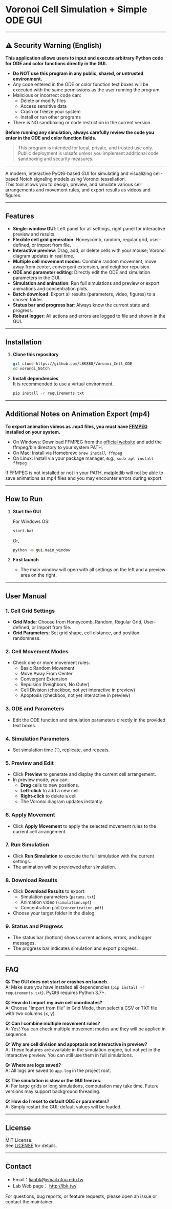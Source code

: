 # Voronoi Cell Simulation + Simple ODE GUI

---

## ⚠️ Security Warning (English)

**This application allows users to input and execute arbitrary Python code for ODE and color functions directly in the GUI.**

- **Do NOT use this program in any public, shared, or untrusted environment.**
- Any code entered in the ODE or color function text boxes will be executed with the same permissions as the user running the program.
- Malicious or incorrect code can:
  - Delete or modify files
  - Access sensitive data
  - Crash or freeze your system
  - Install or run other programs
- There is NO sandboxing or code restriction in the current version.

**Before running any simulation, always carefully review the code you enter in the ODE and color function fields.**

> This program is intended for local, private, and trusted use only. Public deployment is unsafe unless you implement additional code sandboxing and security measures.

---

A modern, interactive PyQt6-based GUI for simulating and visualizing cell-based Notch signaling models using Voronoi tessellation.  
This tool allows you to design, preview, and simulate various cell arrangements and movement rules, and export results as videos and figures.

---

## Features

- **Single-window GUI**: Left panel for all settings, right panel for interactive preview and results.
- **Flexible cell grid generation**: Honeycomb, random, regular grid, user-defined, or import from file.
- **Interactive preview**: Drag, add, or delete cells with your mouse; Voronoi diagram updates in real time.
- **Multiple cell movement modes**: Combine random movement, move away from center, convergent extension, and neighbor repulsion.
- **ODE and parameter editing**: Directly edit the ODE and simulation parameters in the GUI.
- **Simulation and animation**: Run full simulations and preview or export animations and concentration plots.
- **Batch download**: Export all results (parameters, video, figures) to a chosen folder.
- **Status bar and progress bar**: Always know the current state and progress.
- **Robust logger**: All actions and errors are logged to file and shown in the GUI.

---

## Installation

1. **Clone this repository**  
   ```bash
   git clone https://github.com/LBK888/Voronoi_Cell_ODE
   cd voronoi_Notch
   ```

2. **Install dependencies**  
   It is recommended to use a virtual environment.
   ```bash
   pip install -r requirements.txt
   ```

---

## Additional Notes on Animation Export (mp4)

**To export animation videos as .mp4 files, you must have [FFMPEG](https://ffmpeg.org/) installed on your system.**

- On Windows: Download FFMPEG from the [official website](https://ffmpeg.org/download.html) and add the ffmpeg/bin directory to your system PATH.
- On Mac: Install via Homebrew: `brew install ffmpeg`
- On Linux: Install via your package manager, e.g., `sudo apt install ffmpeg`

If FFMPEG is not installed or not in your PATH, matplotlib will not be able to save animations as mp4 files and you may encounter errors during export.

---

## How to Run

1. **Start the GUI**  
   
   For Windows OS:
   ```bash
   start.bat
   ```
   Or, 
   ```bash
   python -m gui.main_window
   ```

2. **First launch**  
   - The main window will open with all settings on the left and a preview area on the right.

---

## User Manual

### 1. **Cell Grid Settings**
- **Grid Mode**: Choose from Honeycomb, Random, Regular Grid, User-defined, or Import from file.
- **Grid Parameters**: Set grid shape, cell distance, and position randomness.

### 2. **Cell Movement Modes**
- Check one or more movement rules:
  - Basic Random Movement
  - Move Away From Center
  - Convergent Extension
  - Repulsion (Neighbors, No Outer)
  - Cell Division (checkbox, not yet interactive in preview)
  - Apoptosis (checkbox, not yet interactive in preview)

### 3. **ODE and Parameters**
- Edit the ODE function and simulation parameters directly in the provided text boxes.

### 4. **Simulation Parameters**
- Set simulation time (`T`), replicate, and repeats.

### 5. **Preview and Edit**
- Click **Preview** to generate and display the current cell arrangement.
- In preview mode, you can:
  - **Drag** cells to new positions.
  - **Left-click** to add a new cell.
  - **Right-click** to delete a cell.
  - The Voronoi diagram updates instantly.

### 6. **Apply Movement**
- Click **Apply Movement** to apply the selected movement rules to the current cell arrangement.

### 7. **Run Simulation**
- Click **Run Simulation** to execute the full simulation with the current settings.
- The animation will be previewed after simulation.

### 8. **Download Results**
- Click **Download Results** to export:
  - Simulation parameters (`params.txt`)
  - Animation video (`simulation.mp4`)
  - Concentration plot (`concentration.pdf`)
- Choose your target folder in the dialog.

### 9. **Status and Progress**
- The status bar (bottom) shows current actions, errors, and logger messages.
- The progress bar indicates simulation and export progress.

---

## FAQ

**Q: The GUI does not start or crashes on launch.**  
A: Make sure you have installed all dependencies (`pip install -r requirements.txt`). PyQt6 requires Python 3.7+.

**Q: How do I import my own cell coordinates?**  
A: Choose "Import from file" in Grid Mode, then select a CSV or TXT file with two columns (x, y).

**Q: Can I combine multiple movement rules?**  
A: Yes! You can check multiple movement modes and they will be applied in sequence.

**Q: Why are cell division and apoptosis not interactive in preview?**  
A: These features are available in the simulation engine, but not yet in the interactive preview. You can still use them in full simulations.

**Q: Where are logs saved?**  
A: All logs are saved to `app.log` in the project root.

**Q: The simulation is slow or the GUI freezes.**  
A: For large grids or long simulations, computation may take time. Future versions may support background threading.

**Q: How do I reset to default ODE or parameters?**  
A: Simply restart the GUI; default values will be loaded.

---

## License

MIT License.  
See [LICENSE](LICENSE) for details.

---

## Contact
- Email：liaobk@email.ntou.edu.tw
- Lab Web page： http://lbk.tw/

For questions, bug reports, or feature requests, please open an issue or contact the maintainer. 